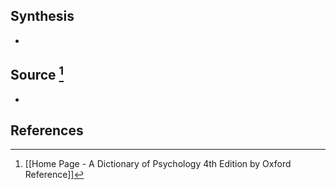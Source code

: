 ## Synthesis
- 
## Source [^1]
- 
## References

[^1]: [[Home Page - A Dictionary of Psychology 4th Edition by Oxford Reference]]